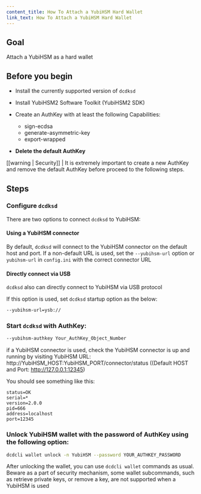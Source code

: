 ```yaml
---
content_title: How To Attach a YubiHSM Hard Wallet
link_text: How To Attach a YubiHSM Hard Wallet
---
```


## Goal

Attach a YubiHSM as a hard wallet

## Before you begin

* Install the currently supported version of `dcdksd`

* Install YubiHSM2 Software Toolkit (YubiHSM2 SDK)

* Create an AuthKey with at least the following Capabilities:

   * sign-ecdsa
   * generate-asymmetric-key
   * export-wrapped

* **Delete the default AuthKey**

[[warning | Security]]
| It is extremely important to create a new AuthKey and remove the default AuthKey before proceed to the following steps.

## Steps

### Configure `dcdksd`

   There are two options to connect `dcdksd` to YubiHSM:

   #### Using a YubiHSM connector

   By default, `dcdksd` will connect to the YubiHSM connector on the default host and port. If a non-default URL is used, set the `--yubihsm-url` option or `yubihsm-url` in `config.ini` with the correct connector URL

   #### Directly connect via USB

   `dcdksd` also can directly connect to YubiHSM via USB protocol

   If this option is used, set `dcdksd` startup option as the below:

   ```sh
   --yubihsm-url=ysb://
   ```

### Start `dcdksd` with AuthKey:

   ```sh
   --yubihsm-authkey Your_AuthKey_Object_Number
   ```

   if a YubiHSM connector is used, check the YubiHSM connector is up and running by visiting YubiHSM URL:
      http://YubiHSM_HOST:YubiHSM_PORT/connector/status ((Default HOST and Port: http://127.0.0.1:12345)

   You should see something like this:

   ```console
   status=OK
   serial=*
   version=2.0.0
   pid=666
   address=localhost
   port=12345
   ```

### Unlock YubiHSM wallet with the password of AuthKey using the following option:

   ```sh
   dcdcli wallet unlock -n YubiHSM --password YOUR_AUTHKEY_PASSWORD
   ```

After unlocking the wallet, you can use `dcdcli wallet` commands as usual. Beware as a part of security mechanism, some wallet subcommands, such as retrieve private keys, or remove a key, are not supported when a YubiHSM is used